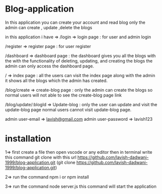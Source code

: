 # Blog-application

In this application you can create your account and read blog 
only the admin can create , update ,delete  the blogs 

in this application i have =>
/login => login page : for user and admin login

 /register => register page : for user register 
 
 /dashboard => dashboard page :  the dashboard gives you all the blogs with the with the functionality of deleting, updating, and creating the blogs the admin can only access the dashboard page.
 
 /  => index page : all the users can  visit the index page along with the admin it shows all the blogs which the admin has created.
 
/blog/create => create-blog page :  only the admin can create the blogs so normal users will not able to see the create-blog page link

/blog/update/:blogId => Update-blog : only the user can update and  visit the update-blog page normal users cannot visit update-blog page.



admin user-email => lavish@gmail.com
admin user-password => lavish123

# installation
1=>  first create a file then open vscode or any editor then in terminal  write this command  git clone with this url https://github.com/lavish-dadwani-1999/blog-application.git (git clone https://github.com/lavish-dadwani-1999/blog-application.git) 

2=> run the command npm i or npm install

3=> run the command node server.js this command will start the application 


